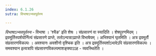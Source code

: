 ```yaml
---
index: 6.1.26
sutra: विभाषाऽभ्यवपूर्वस्य

---
```

_विभाषाऽभ्यवपूर्वस्य_ - विभाषा । 'श्यैङ' इति शेषः । संप्रसारणं वा स्यादिति । शेषपूरणमिदम् । द्रवमूर्तिस्पर्शयोर्नित्यं संप्रसारणे प्राप्ते, ततोऽन्यत्राऽप्राप्ते विभाषेयम् । अभिश्यानं घृतमिति । अत्र द्रवमूर्तौ संप्रसारणविकल्पः । अवश्यानः अवशीनो वृश्चिक इति । अत्र द्रवमूर्तिस्पर्शाऽभावेऽपि संप्रसारणविकल्पः । समवश्यान इत्यत्रापि संप्रसारणविकल्पमाशङ्क्याऽ‌ऽह - व्यवस्थितेति ।
